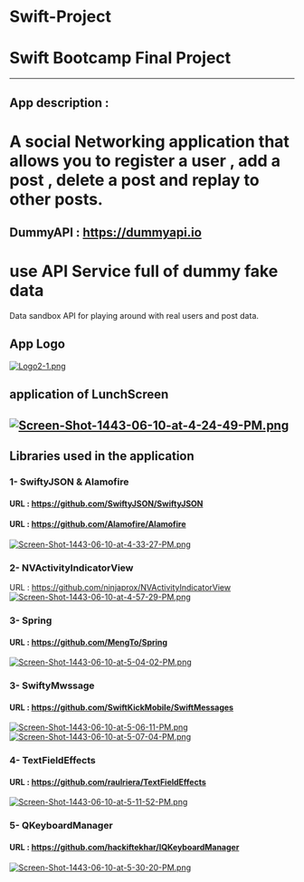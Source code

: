 # Swift-Project
# Swift Bootcamp Final Project
---
## App description :
# A social Networking application that allows you to register a user , add a post , delete a post and replay to other posts.

## DummyAPI : https://dummyapi.io 
# use API Service full of dummy fake data
Data sandbox API for playing around with real users and post data.
## App Logo 
[![Logo2-1.png](https://i.postimg.cc/0QhRjyLd/Logo2-1.png)](https://postimg.cc/CBC66SMz)

## application of LunchScreen 
[![Screen-Shot-1443-06-10-at-4-24-49-PM.png](https://i.postimg.cc/281Q88j3/Screen-Shot-1443-06-10-at-4-24-49-PM.png)](https://postimg.cc/F7QdTvLQ)
---

## Libraries used in the application 
### 1- SwiftyJSON & Alamofire
#### URL : https://github.com/SwiftyJSON/SwiftyJSON
#### URL : https://github.com/Alamofire/Alamofire
[![Screen-Shot-1443-06-10-at-4-33-27-PM.png](https://i.postimg.cc/RZyn0jVm/Screen-Shot-1443-06-10-at-4-33-27-PM.png)](https://postimg.cc/PCbq3VwV)

### 2- NVActivityIndicatorView
URL : https://github.com/ninjaprox/NVActivityIndicatorView
[![Screen-Shot-1443-06-10-at-4-57-29-PM.png](https://i.postimg.cc/3xbQDWT0/Screen-Shot-1443-06-10-at-4-57-29-PM.png)](https://postimg.cc/tsPMKq79)

### 3- Spring
#### URL : https://github.com/MengTo/Spring
[![Screen-Shot-1443-06-10-at-5-04-02-PM.png](https://i.postimg.cc/kG1D6qXJ/Screen-Shot-1443-06-10-at-5-04-02-PM.png)](https://postimg.cc/Cn8w9yqX)

### 3- SwiftyMwssage
#### URL : https://github.com/SwiftKickMobile/SwiftMessages
[![Screen-Shot-1443-06-10-at-5-06-11-PM.png](https://i.postimg.cc/1zLydBJK/Screen-Shot-1443-06-10-at-5-06-11-PM.png)](https://postimg.cc/jW4VwHVW)
[![Screen-Shot-1443-06-10-at-5-07-04-PM.png](https://i.postimg.cc/vTGwRN95/Screen-Shot-1443-06-10-at-5-07-04-PM.png)](https://postimg.cc/FdCB3GTK)

### 4- TextFieldEffects
#### URL : https://github.com/raulriera/TextFieldEffects
[![Screen-Shot-1443-06-10-at-5-11-52-PM.png](https://i.postimg.cc/L6qN9VTP/Screen-Shot-1443-06-10-at-5-11-52-PM.png)](https://postimg.cc/SJhWVCHQ)

### 5- QKeyboardManager
#### URL : https://github.com/hackiftekhar/IQKeyboardManager
[![Screen-Shot-1443-06-10-at-5-30-20-PM.png](https://i.postimg.cc/wTyMwtqH/Screen-Shot-1443-06-10-at-5-30-20-PM.png)](https://postimg.cc/crWdHLt5)
